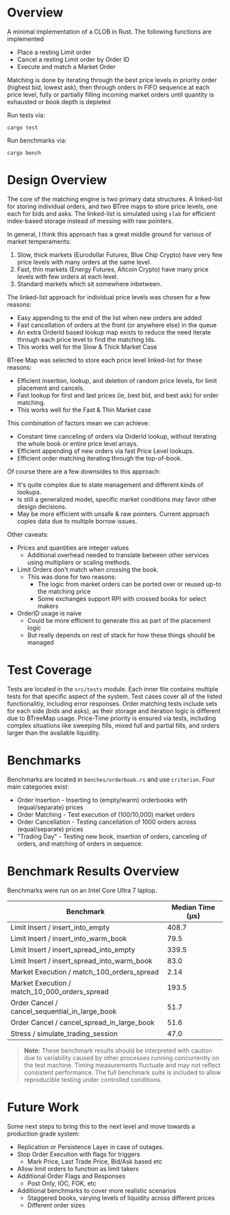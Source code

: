 # Overview

A minimal implementation of a CLOB in Rust. The following functions are implemented

- Place a resting Limit order
- Cancel a resting Limit order by Order ID
- Execute and match a Market Order

Matching is done by iterating through the best price levels in priority order (highest bid, lowest ask), then through orders in FIFO sequence at each price level, fully or partially filling incoming market orders until quantity is exhausted or book depth is depleted

Run tests via:

`cargo test`

Run benchmarks via:

`cargo bench`

# Design Overview

The core of the matching engine is two primary data structures. A linked-list for storing individual orders, and two BTree maps to store price levels, one each for bids and asks. The linked-list is simulated using `slab` for efficient index-based storage instead of messing with raw pointers.

In general, I think this approach has a great middle ground for various of market temperaments:
1. Slow, thick markets (Eurodollar Futures, Blue Chip Crypto) have very few price levels with many orders at the same level.
2. Fast, thin markets (Energy Futures, Altcoin Crypto) have many price levels with few orders at each level.
3. Standard markets which sit somewhere inbetween.

The linked-list approach for individual price levels was chosen for a few reasons:
- Easy appending to the end of the list when new orders are added
- Fast cancellation of orders at the front (or anywhere else) in the queue
- An extra OrderId based lookup map exists to reduce the need iterate through each price level to find the matching Ids. 
- This works well for the Slow & Thick Market Case

BTree Map was selected to store each price level linked-list for these reasons:
- Efficient insertion, lookup, and deletion of random price levels, for limit placement and cancels.
- Fast lookup for first and last prices (ie, best bid, and best ask) for order matching.
- This works well for the Fast & Thin Market case

This combination of factors mean we can achieve:
- Constant time canceling of orders via OrderId lookup, without iterating the whole book or entire price level arrays.
- Efficient appending of new orders via fast Price Level lookups.
- Efficient order matching iterating through the top-of-book.

Of course there are a few downsides to this approach:
- It's quite complex due to state management and different kinds of lookups.
- Is still a generalized model, specific market conditions may favor other design decisions.
- May be more efficient with unsafe & raw pointers. Current approach copies data due to multiple borrow issues.

Other caveats:
- Prices and quantities are integer values
    - Additional overhead needed to translate between other services using multipliers or scaling methods.
- Limit Orders don't match when crossing the book.
    - This was done for two reasons:
        - The logic from market orders can be ported over or reused up-to the matching price
        - Some exchanges support RPI with crossed books for select makers
- OrderID usage is naive
    - Could be more efficient to generate this as part of the placement logic
    - But really depends on rest of stack for how these things should be managed

# Test Coverage

Tests are located in the `src/tests` module. Each inner file contains multiple tests for that specific aspect of the system. Test cases cover all of the listed functionalitiy, including error responses. Order matching tests include sets for each side (bids and asks), as their storage and iteration logic is different due to BTreeMap usage. Price-Time priority is ensured via tests, including complex situations like sweeping fills, mixed full and partial fills, and orders larger than the available liquidity.

# Benchmarks

Benchmarks are located in `benches/orderbook.rs` and use `criterion`. Four main categories exist:
- Order Insertion - Inserting to (empty/warm) orderbooks with (equal/separate) prices
- Order Matching - Test execution of (100/10,000) market orders
- Order Cancellation - Testing cancellation of 1000 orders across (equal/separate) prices
- "Trading Day" - Testing new book, insertion of orders, canceling of orders, and matching of orders in sequence.

# Benchmark Results Overview

Benchmarks were run on an Intel Core Ultra 7 laptop.

| Benchmark                                   | Median Time (µs) |
|--------------------------------------------|------------------|
| Limit Insert / insert_into_empty            | 408.7            |
| Limit Insert / insert_into_warm_book        | 79.5             |
| Limit Insert / insert_spread_into_empty     | 339.5            |
| Limit Insert / insert_spread_into_warm_book | 83.0             |
| Market Execution / match_100_orders_spread  | 2.14             |
| Market Execution / match_10_000_orders_spread| 193.5            |
| Order Cancel / cancel_sequential_in_large_book | 51.7           |
| Order Cancel / cancel_spread_in_large_book   | 51.6             |
| Stress / simulate_trading_session            | 47.0             |

> **Note:** These benchmark results should be interpreted with caution due to variability caused by other processes running concurrently on the test machine. Timing measurements fluctuate and may not reflect consistent performance. The full benchmark suite is included to allow reproducible testing under controlled conditions.

# Future Work

Some next steps to bring this to the next level and move towards a production grade system:
- Replication or Persistence Layer in case of outages.
- Stop Order Execution with flags for triggers
    - Mark Price, Last Trade Price, Bid/Ask based etc
- Allow limit orders to function as limit takers
- Additional Order Flags and Responses
    - Post Only, IOC, FOK, etc
- Additional benchmarks to cover more realistic scenarios
    - Staggered books, varying levels of liquidity across different prices
    - Different order sizes
